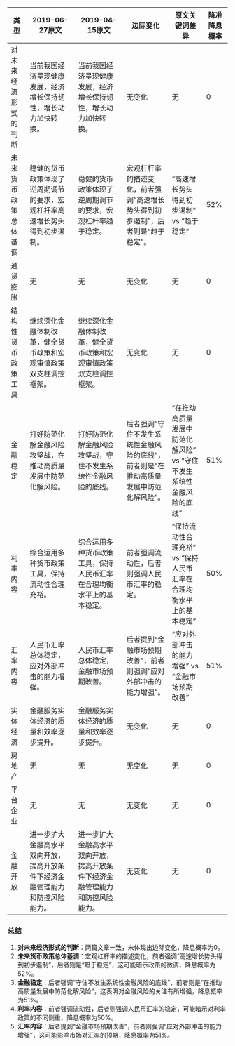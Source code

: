 | 类型 | 2019-06-27原文 | 2019-04-15原文 | 边际变化 | 原文关键词差异 | 降准降息概率 |
|------|----------------|----------------|----------|----------------|----------------|
| 对未来经济形式的判断 | 当前我国经济呈现健康发展，经济增长保持韧性，增长动力加快转换。 | 当前我国经济呈现健康发展，经济增长保持韧性，增长动力加快转换。 | 无变化 | 无 | 0 |
| 未来货币政策总体基调 | 稳健的货币政策体现了逆周期调节的要求，宏观杠杆率高速增长势头得到初步遏制。 | 稳健的货币政策体现了逆周期调节的要求，宏观杠杆率趋于稳定。 | 宏观杠杆率的描述变化，前者强调“高速增长势头得到初步遏制”，后者则是“趋于稳定”。 | “高速增长势头得到初步遏制” vs “趋于稳定” | 52% |
| 通货膨胀 | 无 | 无 | 无变化 | 无 | 0 |
| 结构性货币政策工具 | 继续深化金融体制改革，健全货币政策和宏观审慎政策双支柱调控框架。 | 继续深化金融体制改革，健全货币政策和宏观审慎政策双支柱调控框架。 | 无变化 | 无 | 0 |
| 金融稳定 | 打好防范化解金融风险攻坚战，在推动高质量发展中防范化解风险。 | 打好防范化解金融风险攻坚战，守住不发生系统性金融风险的底线。 | 后者强调“守住不发生系统性金融风险的底线”，前者则是“在推动高质量发展中防范化解风险”。 | “在推动高质量发展中防范化解风险” vs “守住不发生系统性金融风险的底线” | 51% |
| 利率内容 | 综合运用多种货币政策工具，保持流动性合理充裕。 | 综合运用多种货币政策工具，保持人民币汇率在合理均衡水平上的基本稳定。 | 前者强调流动性，后者则强调人民币汇率的稳定。 | “保持流动性合理充裕” vs “保持人民币汇率在合理均衡水平上的基本稳定” | 50% |
| 汇率内容 | 人民币汇率总体稳定，应对外部冲击的能力增强。 | 人民币汇率总体稳定，金融市场预期改善。 | 后者提到“金融市场预期改善”，前者则强调“应对外部冲击的能力增强”。 | “应对外部冲击的能力增强” vs “金融市场预期改善” | 51% |
| 实体经济 | 金融服务实体经济的质量和效率逐步提升。 | 金融服务实体经济的质量和效率逐步提升。 | 无变化 | 无 | 0 |
| 房地产 | 无 | 无 | 无变化 | 无 | 0 |
| 平台企业 | 无 | 无 | 无变化 | 无 | 0 |
| 金融开放 | 进一步扩大金融高水平双向开放，提高开放条件下经济金融管理能力和防控风险能力。 | 进一步扩大金融高水平双向开放，提高开放条件下经济金融管理能力和防控风险能力。 | 无变化 | 无 | 0 |

### 总结
1. **对未来经济形式的判断**：两篇文章一致，未体现出边际变化，降息概率为0。
2. **未来货币政策总体基调**：宏观杠杆率的描述变化，前者强调“高速增长势头得到初步遏制”，后者则是“趋于稳定”，这可能暗示政策的微调，降息概率为52%。
3. **金融稳定**：后者强调“守住不发生系统性金融风险的底线”，前者则是“在推动高质量发展中防范化解风险”，这表明对金融风险的关注有所增强，降息概率为51%。
4. **利率内容**：前者强调流动性，后者则强调人民币汇率的稳定，可能暗示对利率政策的不同侧重，降息概率为50%。
5. **汇率内容**：后者提到“金融市场预期改善”，前者则强调“应对外部冲击的能力增强”，这可能影响市场对汇率的预期，降息概率为51%。

